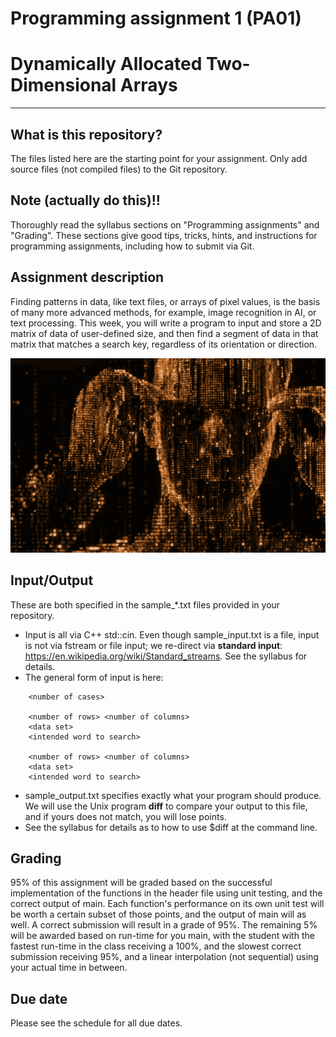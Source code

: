 Programming assignment 1 (PA01)
==============================

#  Dynamically Allocated Two-Dimensional Arrays

---

## What is this repository?
The files listed here are the starting point for your assignment. 
Only add source files (not compiled files) to the Git repository.

## Note (actually do this)!!
Thoroughly read the syllabus sections on "Programming assignments" and "Grading". These sections give good tips, tricks, hints, and instructions for programming assignments, including how to submit via Git.

## Assignment description
Finding patterns in data, like text files, or arrays of pixel values, is the basis of many more advanced methods, for example, image recognition in AI, or text processing. This week, you will write a program to input and store a 2D matrix of data of user-defined size, and then find a segment of data in that matrix that matches a search key, regardless of its orientation or direction.

![matrix](matrix.png)

## Input/Output
These are both specified in the sample_*.txt files provided in your repository. 

* Input is all via C++ std::cin. Even though sample_input.txt is a file, input is not via fstream or file input; we re-direct via **standard input**: https://en.wikipedia.org/wiki/Standard_streams. See the syllabus for details.
* The general form of input is here:
```
    <number of cases>

    <number of rows> <number of columns>
    <data set>
    <intended word to search>

    <number of rows> <number of columns>
    <data set>
    <intended word to search>
```

* sample_output.txt specifies exactly what your program should produce. We will use the Unix program **diff** to compare your output to this file, and if yours does not match, you will lose points.
* See the syllabus for details as to how to use $diff at the command line.

## Grading
95% of this assignment will be graded based on the successful implementation of the functions in the header file using unit testing, and the correct output of main. Each function's performance on its own unit test will be worth a certain subset of those points, and the output of main will as well. A correct submission will result in a grade of 95%. The remaining 5% will be awarded based on run-time for you main, with the student with the fastest run-time in the class receiving a 100%, and the slowest correct submission receiving 95%, and a linear interpolation (not sequential) using your actual time in between.

## Due date
Please see the schedule for all due dates.

